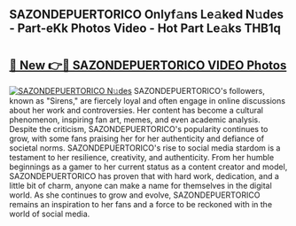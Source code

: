 ## SAZONDEPUERTORICO Onlyf𝚊ns Le𝚊ked N𝚞des - Part-eKk Photos Video - Hot Part Le𝚊ks THB1q

# <h2><a href="http://ab2121.deff.icu/?id=SAZONDEPUERTORICO">🔗 New 👉🔴 SAZONDEPUERTORICO VIDEO Photos</a></h2>

[![SAZONDEPUERTORICO N𝚞des](https://i.imgur.com/rIISA9y.gif)](http://ab2121.deff.icu/?id=SAZONDEPUERTORICO)
SAZONDEPUERTORICO's followers, known as "Sirens," are fiercely loyal and often engage in online discussions about her work and controversies. Her content has become a cultural phenomenon, inspiring fan art, memes, and even academic analysis. Despite the criticism, SAZONDEPUERTORICO's popularity continues to grow, with some fans praising her for her authenticity and defiance of societal norms. SAZONDEPUERTORICO's rise to social media stardom is a testament to her resilience, creativity, and authenticity. From her humble beginnings as a gamer to her current status as a content creator and model, SAZONDEPUERTORICO has proven that with hard work, dedication, and a little bit of charm, anyone can make a name for themselves in the digital world. As she continues to grow and evolve, SAZONDEPUERTORICO remains an inspiration to her fans and a force to be reckoned with in the world of social media.
